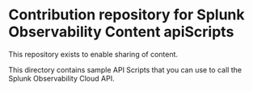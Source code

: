 # Contribution repository for Splunk Observability Content apiScripts

This repository exists to enable sharing of content.

This directory contains sample API Scripts that you can use to call the Splunk Observability Cloud API. 
